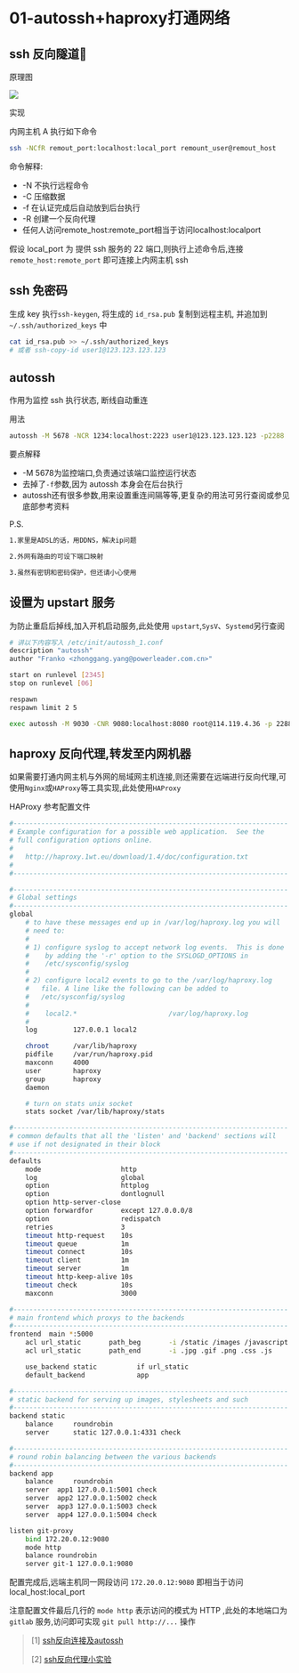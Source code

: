 # 01-autossh+haproxy打通网络

<!-- create time: 2015-08-24 23:31:30  -->

<!-- This file is created from $MARBOO_HOME/.media/starts/default.md
本文件由 $MARBOO_HOME/.media/starts/default.md 复制而来 -->

## ssh 反向隧道

原理图

![](http://ww3.sinaimg.cn/mw690/663a9daagw1eveljexnluj20qo0k0abr.jpg)

实现

内网主机 A 执行如下命令

```bash
ssh -NCfR remout_port:localhost:local_port remount_user@remout_host
```

命令解释:

- -N 不执行远程命令
- -C 压缩数据
- -f 在认证完成后自动放到后台执行
- -R 创建一个反向代理
- 任何人访问remote_host:remote_port相当于访问localhost:localport

假设 local_port 为 提供 ssh 服务的 22 端口,则执行上述命令后,连接 `remote_host:remote_port` 即可连接上内网主机 ssh

## ssh 免密码

生成 key 执行`ssh-keygen`, 将生成的 `id_rsa.pub` 复制到远程主机, 并追加到 `~/.ssh/authorized_keys` 中

```bash
cat id_rsa.pub >> ~/.ssh/authorized_keys
# 或者 ssh-copy-id user1@123.123.123.123
```

## autossh

作用为监控 ssh 执行状态, 断线自动重连

用法

```bash
autossh -M 5678 -NCR 1234:localhost:2223 user1@123.123.123.123 -p2288
```

要点解释

- -M 5678为监控端口,负责通过该端口监控运行状态
- 去掉了`-f`参数,因为 autossh 本身会在后台执行
- autossh还有很多参数,用来设置重连间隔等等,更复杂的用法可另行查阅或参见底部参考资料

P.S.

```bash
1.家里是ADSL的话，用DDNS，解决ip问题

2.外网有路由的可设下端口映射

3.虽然有密钥和密码保护，但还请小心使用
```

## 设置为 upstart 服务

为防止重启后掉线,加入开机启动服务,此处使用 `upstart`,`SysV`、`Systemd`另行查阅

```bash
# 讲以下内容写入 /etc/init/autossh_1.conf
description "autossh" 
author "Franko <zhonggang.yang@powerleader.com.cn>" 

start on runlevel [2345] 
stop on runlevel [06] 

respawn 
respawn limit 2 5 

exec autossh -M 9030 -CNR 9080:localhost:8080 root@114.119.4.36 -p 2288
```

## haproxy 反向代理,转发至内网机器

如果需要打通内网主机与外网的局域网主机连接,则还需要在远端进行反向代理,可使用`Nginx`或`HAProxy`等工具实现,此处使用`HAProxy`

HAProxy 参考配置文件

```bash
#---------------------------------------------------------------------
# Example configuration for a possible web application.  See the
# full configuration options online.
#
#   http://haproxy.1wt.eu/download/1.4/doc/configuration.txt
#
#---------------------------------------------------------------------

#---------------------------------------------------------------------
# Global settings
#---------------------------------------------------------------------
global
    # to have these messages end up in /var/log/haproxy.log you will
    # need to:
    #
    # 1) configure syslog to accept network log events.  This is done
    #    by adding the '-r' option to the SYSLOGD_OPTIONS in
    #    /etc/sysconfig/syslog
    #
    # 2) configure local2 events to go to the /var/log/haproxy.log
    #   file. A line like the following can be added to
    #   /etc/sysconfig/syslog
    #
    #    local2.*                       /var/log/haproxy.log
    #
    log         127.0.0.1 local2

    chroot      /var/lib/haproxy
    pidfile     /var/run/haproxy.pid
    maxconn     4000
    user        haproxy
    group       haproxy
    daemon

    # turn on stats unix socket
    stats socket /var/lib/haproxy/stats

#---------------------------------------------------------------------
# common defaults that all the 'listen' and 'backend' sections will
# use if not designated in their block
#---------------------------------------------------------------------
defaults
    mode                    http
    log                     global
    option                  httplog
    option                  dontlognull
    option http-server-close
    option forwardfor       except 127.0.0.0/8
    option                  redispatch
    retries                 3
    timeout http-request    10s
    timeout queue           1m
    timeout connect         10s
    timeout client          1m
    timeout server          1m
    timeout http-keep-alive 10s
    timeout check           10s
    maxconn                 3000

#---------------------------------------------------------------------
# main frontend which proxys to the backends
#---------------------------------------------------------------------
frontend  main *:5000
    acl url_static       path_beg       -i /static /images /javascript /stylesheets
    acl url_static       path_end       -i .jpg .gif .png .css .js

    use_backend static          if url_static
    default_backend             app

#---------------------------------------------------------------------
# static backend for serving up images, stylesheets and such
#---------------------------------------------------------------------
backend static
    balance     roundrobin
    server      static 127.0.0.1:4331 check

#---------------------------------------------------------------------
# round robin balancing between the various backends
#---------------------------------------------------------------------
backend app
    balance     roundrobin
    server  app1 127.0.0.1:5001 check
    server  app2 127.0.0.1:5002 check
    server  app3 127.0.0.1:5003 check
    server  app4 127.0.0.1:5004 check

listen git-proxy
    bind 172.20.0.12:9080
    mode http
    balance roundrobin
    server git-1 127.0.0.1:9080
```

配置完成后,远端主机同一网段访问 `172.20.0.12:9080` 即相当于访问 local_host:local_port

注意配置文件最后几行的 `mode http` 表示访问的模式为 HTTP ,此处的本地端口为 `gitlab` 服务,访问即可实现 `git pull http://...` 操作


> [1] [ssh反向连接及autossh](http://www.cnblogs.com/eshizhan/archive/2012/07/16/2592902.html)
> 
> [2] [ssh反向代理小实验](http://blog.chinaunix.net/uid-29143273-id-4554257.html)